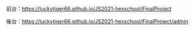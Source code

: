 
前台：https://luckytiger66.github.io/JS2021-hexschool/FinalProject

後台：https://luckytiger66.github.io/JS2021-hexschool/FinalProject/admin


